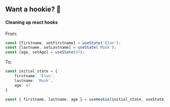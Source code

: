 ## Want a hookie? 🍪

#### Cleaning up react hooks

From:
```typescript
const [firstname, setFirstname] = useState('Elon');
const [lastname, setLastname] = useState('Musk');
const [age, setAge] = useState(47);
```

To:
```typescript
const initial_state = {
    firstname: 'Elon',
    lastname: 'Musk',
    age: 47
}

const { firstname, lastname, age } = useHookie(initial_state, useState)
```
